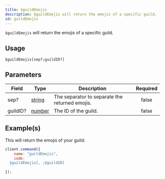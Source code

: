 ```yaml
---
title: $guildEmojis
description: $guildEmojis will return the emojis of a specific guild.
id: guildEmojis
---
```


`$guildEmojis` will return the emojis of a specific guild.

## Usage

```aoi
$guildEmojis[sep?;guildID?]
```

## Parameters

| Field    | Type                                                                                              | Description                                    | Required |
| -------- | ------------------------------------------------------------------------------------------------- | ---------------------------------------------- | :------: |
| sep?     | [string](https://developer.mozilla.org/en-US/docs/Web/JavaScript/Reference/Global_Objects/String) | The separator to separate the returned emojis. |  false   |
| guildID? | [number](https://developer.mozilla.org/en-US/docs/Web/JavaScript/Reference/Global_Objects/Number) | The ID of the guild.                           |  false   |

## Example(s)

This will return the emojis of your guild:

```javascript
client.command({
    name: "guildEmojis",
    code: `
  $guildEmojis[, ;$guildID]
  `
});
```
